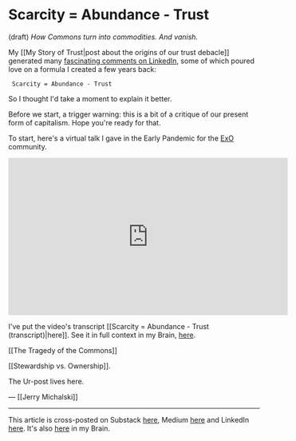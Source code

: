 # Scarcity = Abundance - Trust
(draft) 
*How Commons turn into commodities. And vanish.*

My [[My Story of Trust|post about the origins of our trust debacle]] generated many [fascinating comments on LinkedIn](https://www.linkedin.com/pulse/my-story-trust-jerry-michalski-gzvoc/), some of which poured love on a formula I created a few years back: 

     Scarcity = Abundance - Trust

So I thought I'd take a moment to explain it better. 

Before we start, a trigger warning: this is a bit of a critique of our present form of capitalism. Hope you're ready for that. 

To start, here's a virtual talk I gave in the Early Pandemic for the [ExO](https://web.openexo.com/begin-your-transformation/) community. 

<iframe width="560" height="315" src="https://www.youtube.com/embed/rlo8d7F5hdo?si=MGniLSSoAI9W2oHQ" title="YouTube video player" frameborder="0" allow="accelerometer; autoplay; clipboard-write; encrypted-media; gyroscope; picture-in-picture; web-share" referrerpolicy="strict-origin-when-cross-origin" allowfullscreen></iframe>

I've put the video's transcript [[Scarcity = Abundance - Trust (transcript)|here]]. See it in full context in my Brain, [here](https://bra.in/4p6QZP). 

[[The Tragedy of the Commons]] 

[[Stewardship vs. Ownership]]. 

The Ur-post lives here. 

— [[Jerry Michalski]]

--- 
This article is cross-posted on Substack [here](), Medium [here]() and LinkedIn [here](). It's also [here]() in my Brain. 
